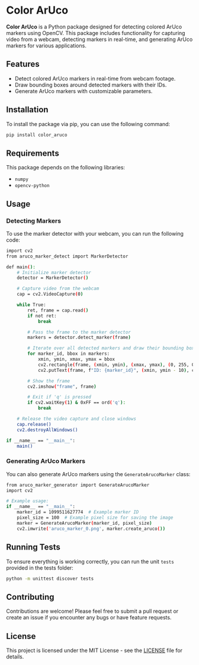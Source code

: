 # Color ArUco

**Color ArUco** is a Python package designed for detecting colored ArUco markers using OpenCV. This package includes functionality for capturing video from a webcam, detecting markers in real-time, and generating ArUco markers for various applications.

## Features

- Detect colored ArUco markers in real-time from webcam footage.
- Draw bounding boxes around detected markers with their IDs.
- Generate ArUco markers with customizable parameters.

## Installation

To install the package via pip, you can use the following command:

```bash
pip install color_aruco
```
## Requirements
This package depends on the following libraries:

- ```numpy```
- ```opencv-python```

## Usage

### Detecting Markers
To use the marker detector with your webcam, you can run the following code:
```bash
import cv2
from aruco_marker_detect import MarkerDetector

def main():
    # Initialize marker detector
    detector = MarkerDetector()

    # Capture video from the webcam
    cap = cv2.VideoCapture(0)

    while True:
        ret, frame = cap.read()
        if not ret:
            break

        # Pass the frame to the marker detector
        markers = detector.detect_marker(frame)

        # Iterate over all detected markers and draw their bounding boxes and IDs
        for marker_id, bbox in markers:
            xmin, ymin, xmax, ymax = bbox
            cv2.rectangle(frame, (xmin, ymin), (xmax, ymax), (0, 255, 0), 2)
            cv2.putText(frame, f"ID: {marker_id}", (xmin, ymin - 10), cv2.FONT_HERSHEY_SIMPLEX, 0.6, (0, 255, 0), 2)

        # Show the frame
        cv2.imshow("frame", frame)

        # Exit if 'q' is pressed
        if cv2.waitKey(1) & 0xFF == ord('q'):
            break

    # Release the video capture and close windows
    cap.release()
    cv2.destroyAllWindows()

if __name__ == "__main__":
    main()
```

### Generating ArUco Markers
You can also generate ArUco markers using the ```GenerateArucoMarker``` class:
```bash
from aruco_marker_generator import GenerateArucoMarker
import cv2

# Example usage:
if __name__ == "__main__":
    marker_id = 1099511627774  # Example marker ID
    pixel_size = 100  # Example pixel size for saving the image
    marker = GenerateArucoMarker(marker_id, pixel_size)
    cv2.imwrite('aruco_marker_0.png', marker.create_aruco())
```

## Running Tests
To ensure everything is working correctly, you can run the unit ```tests``` provided in the tests folder:
```bash
python -m unittest discover tests
```

## Contributing
Contributions are welcome! Please feel free to submit a pull request or create an issue if you encounter any bugs or have feature requests.

## License
This project is licensed under the MIT License - see the [LICENSE](https://github.com/AydenBravender/color_aruco/blob/main/LICENSE) file for details.
